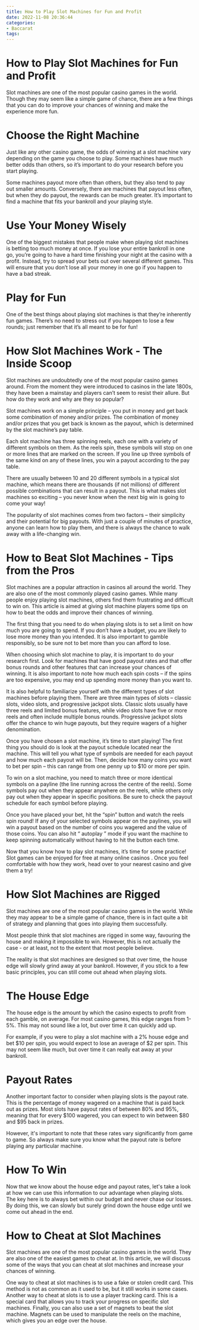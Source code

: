 ```yaml
---
title: How to Play Slot Machines for Fun and Profit
date: 2022-11-08 20:36:44
categories:
- Baccarat
tags:
---
```



#  How to Play Slot Machines for Fun and Profit

Slot machines are one of the most popular casino games in the world. Though they may seem like a simple game of chance, there are a few things that you can do to improve your chances of winning and make the experience more fun.

# Choose the Right Machine

Just like any other casino game, the odds of winning at a slot machine vary depending on the game you choose to play. Some machines have much better odds than others, so it’s important to do your research before you start playing.

Some machines payout more often than others, but they also tend to pay out smaller amounts. Conversely, there are machines that payout less often, but when they do payout, the rewards can be much greater. It’s important to find a machine that fits your bankroll and your playing style.

# Use Your Money Wisely

One of the biggest mistakes that people make when playing slot machines is betting too much money at once. If you lose your entire bankroll in one go, you’re going to have a hard time finishing your night at the casino with a profit. Instead, try to spread your bets out over several different games. This will ensure that you don’t lose all your money in one go if you happen to have a bad streak.

# Play for Fun

One of the best things about playing slot machines is that they’re inherently fun games. There’s no need to stress out if you happen to lose a few rounds; just remember that it’s all meant to be for fun!

#  How Slot Machines Work - The Inside Scoop 

Slot machines are undoubtedly one of the most popular casino games around. From the moment they were introduced to casinos in the late 1800s, they have been a mainstay and players can’t seem to resist their allure. But how do they work and why are they so popular? 

Slot machines work on a simple principle – you put in money and get back some combination of money and/or prizes. The combination of money and/or prizes that you get back is known as the payout, which is determined by the slot machine’s pay table. 

Each slot machine has three spinning reels, each one with a variety of different symbols on them. As the reels spin, these symbols will stop on one or more lines that are marked on the screen. If you line up three symbols of the same kind on any of these lines, you win a payout according to the pay table. 

There are usually between 10 and 20 different symbols in a typical slot machine, which means there are thousands (if not millions) of different possible combinations that can result in a payout. This is what makes slot machines so exciting – you never know when the next big win is going to come your way! 

The popularity of slot machines comes from two factors – their simplicity and their potential for big payouts. With just a couple of minutes of practice, anyone can learn how to play them, and there is always the chance to walk away with a life-changing win.

#  How to Beat Slot Machines - Tips from the Pros 

Slot machines are a popular attraction in casinos all around the world. They are also one of the most commonly played casino games. While many people enjoy playing slot machines, others find them frustrating and difficult to win on. This article is aimed at giving slot machine players some tips on how to beat the odds and improve their chances of winning.

The first thing that you need to do when playing slots is to set a limit on how much you are going to spend. If you don’t have a budget, you are likely to lose more money than you intended. It is also important to gamble responsibly, so be sure not to bet more than you can afford to lose.

When choosing which slot machine to play, it is important to do your research first. Look for machines that have good payout rates and that offer bonus rounds and other features that can increase your chances of winning. It is also important to note how much each spin costs – if the spins are too expensive, you may end up spending more money than you want to.

It is also helpful to familiarize yourself with the different types of slot machines before playing them. There are three main types of slots – classic slots, video slots, and progressive jackpot slots. Classic slots usually have three reels and limited bonus features, while video slots have five or more reels and often include multiple bonus rounds. Progressive jackpot slots offer the chance to win huge payouts, but they require wagers of a higher denomination.

Once you have chosen a slot machine, it’s time to start playing! The first thing you should do is look at the payout schedule located near the machine. This will tell you what type of symbols are needed for each payout and how much each payout will be. Then, decide how many coins you want to bet per spin – this can range from one penny up to $10 or more per spin.

To win on a slot machine, you need to match three or more identical symbols on a payline (the line running across the centre of the reels). Some symbols pay out when they appear anywhere on the reels, while others only pay out when they appear in specific positions. Be sure to check the payout schedule for each symbol before playing.

Once you have placed your bet, hit the “spin” button and watch the reels spin round! If any of your selected symbols appear on the paylines, you will win a payout based on the number of coins you wagered and the value of those coins. You can also hit “ autoplay ” mode if you want the machine to keep spinning automatically without having to hit the button each time.

Now that you know how to play slot machines, it’s time for some practice! Slot games can be enjoyed for free at many online casinos . Once you feel comfortable with how they work, head over to your nearest casino and give them a try!

#  How Slot Machines are Rigged 

Slot machines are one of the most popular casino games in the world. While they may appear to be a simple game of chance, there is in fact quite a bit of strategy and planning that goes into playing them successfully.

Most people think that slot machines are rigged in some way, favouring the house and making it impossible to win. However, this is not actually the case - or at least, not to the extent that most people believe.

The reality is that slot machines are designed so that over time, the house edge will slowly grind away at your bankroll. However, if you stick to a few basic principles, you can still come out ahead when playing slots.

# The House Edge 

The house edge is the amount by which the casino expects to profit from each gamble, on average. For most casino games, this edge ranges from 1-5%. This may not sound like a lot, but over time it can quickly add up.

For example, if you were to play a slot machine with a 2% house edge and bet $10 per spin, you would expect to lose an average of $2 per spin. This may not seem like much, but over time it can really eat away at your bankroll.

# Payout Rates 

Another important factor to consider when playing slots is the payout rate. This is the percentage of money wagered on a machine that is paid back out as prizes. Most slots have payout rates of between 80% and 95%, meaning that for every $100 wagered, you can expect to win between $80 and $95 back in prizes.

However, it's important to note that these rates vary significantly from game to game. So always make sure you know what the payout rate is before playing any particular machine.

# How To Win 

Now that we know about the house edge and payout rates, let's take a look at how we can use this information to our advantage when playing slots. The key here is to always bet within our budget and never chase our losses. By doing this, we can slowly but surely grind down the house edge until we come out ahead in the end.

#  How to Cheat at Slot Machines

 Slot machines are one of the most popular casino games in the world. They are also one of the easiest games to cheat at. In this article, we will discuss some of the ways that you can cheat at slot machines and increase your chances of winning.

One way to cheat at slot machines is to use a fake or stolen credit card. This method is not as common as it used to be, but it still works in some cases. Another way to cheat at slots is to use a player tracking card. This is a special card that allows you to track your progress on specific slot machines. Finally, you can also use a set of magnets to beat the slot machine. Magnets can be used to manipulate the reels on the machine, which gives you an edge over the house.
